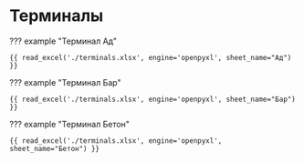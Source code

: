 # Терминалы

??? example "Терминал Ад"

    {{ read_excel('./terminals.xlsx', engine='openpyxl', sheet_name="Ад") }}

??? example "Терминал Бар"

    {{ read_excel('./terminals.xlsx', engine='openpyxl', sheet_name="Бар") }}

??? example "Терминал Бетон"

    {{ read_excel('./terminals.xlsx', engine='openpyxl', sheet_name="Бетон") }}



